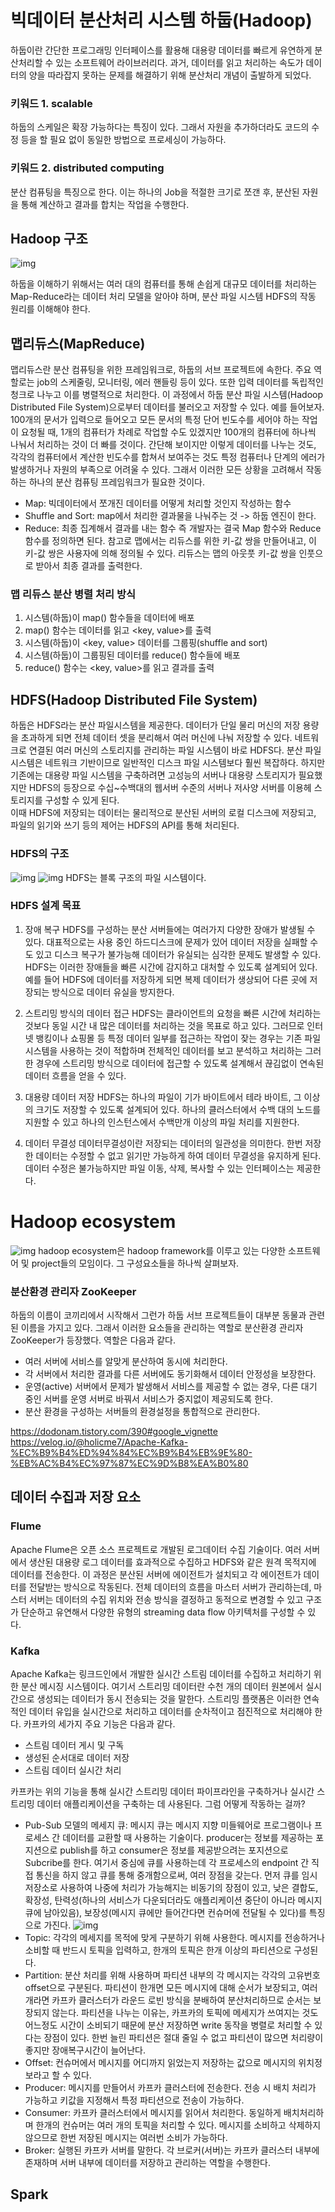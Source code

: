 # 빅데이터 분산처리 시스템 하둡(Hadoop)
하둡이란 간단한 프로그래밍 인터페이스를 활용해 대용량 데이터를 빠르게 유연하게 분산처리할 수 있는 소프트웨어 라이브러리다. 과거, 데이터를 읽고 처리하는 속도가 데이터의 양을 따라잡지 못하는 문제를 해결하기 위해 분산처리 개념이 출발하게 되었다.

### 키워드 1. scalable
하둡의 스케일은 확장 가능하다는 특징이 있다. 그래서 자원을 추가하더라도 코드의 수정 등을 할 필요 없이 동일한 방법으로 프로세싱이 가능하다.

### 키워드 2. distributed computing
분산 컴퓨팅을 특징으로 한다. 이는 하나의 Job을 적절한 크기로 쪼갠 후, 분산된 자원을 통해 계산하고 결과를 합치는 작업을 수행한다.

## Hadoop 구조
![img](./img/hadoop-structure.png)

하둡을 이해하기 위해서는 여러 대의 컴퓨터를 통해 손쉽게 대규모 데이터를 처리하는 Map-Reduce라는 데이터 처리 모델을 알아야 하며, 분산 파일 시스템 HDFS의 작동 원리를 이해해야 한다.

## 맵리듀스(MapReduce)
맵리듀스란 분산 컴퓨팅을 위한 프레임워크로, 하둡의 서브 프로젝트에 속한다. 주요 역할로는 job의 스케줄링, 모니터링, 에러 핸들링 등이 있다. 또한 입력 데이터를 독립적인 청크로 나누고 이를 병렬적으로 처리한다. 이 과정에서 하둡 분산 파일 시스템(Hadoop Distributed File System)으로부터 데이터를 불러오고 저장할 수 있다.
예를 들어보자. 100개의 문서가 입력으로 들어오고 모든 문서의 특정 단어 빈도수를 세어야 하는 작업이 요청될 때, 1개의 컴퓨터가 차례로 작업할 수도 있겠지만 100개의 컴퓨터에 하나씩 나눠서 처리하는 것이 더 빠를 것이다. 간단해 보이지만 이렇게 데이터를 나누는 것도, 각각의 컴퓨터에서 계산한 빈도수를 합쳐서 보여주는 것도 특정 컴퓨터나 단계의 에러가 발생하거나 자원의 부족으로 어려울 수 있다. 그래서 이러한 모든 상황을 고려해서 작동하는 하나의 분산 컴퓨팅 프레임워크가 필요한 것이다.

- Map: 빅데이터에서 쪼개진 데이터를 어떻게 처리할 것인지 작성하는 함수
- Shuffle and Sort: map에서 처리한 결과물을 나눠주는 것 -> 하둡 엔진이 한다.
- Reduce: 최종 집계해서 결과를 내는 함수
즉 개발자는 결국 Map 함수와 Reduce 함수를 정의하면 된다. 참고로 맵에서는 리듀스를 위한 키-값 쌍을 만들어내고, 이 키-값 쌍은 사용자에 의해 정의될 수 있다. 리듀스는 맵의 아웃풋 키-값 쌍을 인풋으로 받아서 최종 결과를 출력한다.

### 맵 리듀스 분산 병렬 처리 방식
1. 시스템(하둡)이 map() 함수들을 데이터에 배포
2. map() 함수는 데이터를 읽고 <key, value>를 출력
3. 시스템(하둡)이 <key, value> 데이터를 그룹핑(shuffle and sort)
4. 시스템(하둡)이 그룹핑된 데이터를 reduce() 함수들에 배포
5. reduce() 함수는 <key, value>를 읽고 결과를 출력

## HDFS(Hadoop Distributed File System)
하둡은 HDFS라는 분산 파일시스템을 제공한다. 데이터가 단일 물리 머신의 저장 용량을 초과하게 되면 전체 데이터 셋을 분리해서 여러 머신에 나눠 저장할 수 있다. 네트워크로 연결된 여러 머신의 스토리지를 관리하는 파일 시스템이 바로 HDFS다. 분산 파일 시스템은 네트워크 기반이므로 일반적인 디스크 파일 시스템보다 훨씬 복잡하다. 하지만 기존에는 대용량 파일 시스템을 구축하려면 고성능의 서버나 대용량 스토리지가 필요했지만 HDFS의 등장으로 수십~수백대의 웹서버 수준의 서버나 저사양 서버를 이용헤 스토리지를 구성할 수 있게 된다.   
이때 HDFS에 저장되는 데이터는 물리적으로 분산된 서버의 로컬 디스크에 저장되고, 파일의 읽기와 쓰기 등의 제어는 HDFS의 API를 통해 처리된다. 

### HDFS의 구조
![img](./img/HDFS.png)
![img](./img/HDFS-block.png)
HDFS는 블록 구조의 파일 시스템이다. 

### HDFS 설계 목표
1. 장애 복구
HDFS를 구성하는 분산 서버들에는 여러가지 다양한 장애가 발생될 수 있다. 대표적으로는 사용 중인 하드디스크에 문제가 있어 데이터 저장을 실패할 수도 있고 디스크 복구가 불가능해 데이터가 유실되는 심각한 문제도 발생할 수 있다. HDFS는 이러한 장애들을 빠른 시간에 감지하고 대처할 수 있도록 설계되어 있다. 예를 들어 HDFS에 데이터를 저장하게 되면 복제 데이터가 생상되어 다른 곳에 저장되는 방식으로 데이터 유실을 방지한다.

2. 스트리밍 방식의 데이터 접근
HDFS는 클라이언트의 요청을 빠른 시간에 처리하는 것보다 동일 시간 내 많은 데이터를 처리하는 것을 목표로 하고 있다. 그러므로 인터넷 뱅킹이나 쇼핑몰 등 특정 데이터 일부를 접근하는 작업이 잦는 경우는 기존 파일 시스템을 사용하는 것이 적합하며 전체적인 데이터를 보고 분석하고 처리하는 그러한 경우에 스트리밍 방식으로 데이터에 접근할 수 있도록 설계해서 끊김없이 연속된 데이터 흐름을 얻을 수 있다.

3. 대용량 데이터 저장
HDFS는 하나의 파일이 기가 바이트에서 테라 바이트, 그 이상의 크기도 저장할 수 있도록 설계되어 있다. 하나의 클러스터에서 수백 대의 노드를 지원할 수 있고 하나의 인스턴스에서 수백만개 이상의 파일 처리를 지원한다.

4. 데이터 무결성
데이터무결성이란 저장되는 데이터의 일관성을 의미한다. 한번 저장한 데이터는 수정할 수 없고 읽기만 가능하게 하여 데이터 무결성을 유지하게 된다. 데이터 수정은 불가능하지만 파일 이동, 삭제, 복사할 수 있는 인터페이스는 제공한다.

# Hadoop ecosystem
![img](./img/hadoop-ecosystem.png)
hadoop ecosystem은 hadoop framework를 이루고 있는 다양한 소프트웨어 및 project들의 모임이다. 그 구성요소들을 하나씩 살펴보자.

### 분산환경 관리자 ZooKeeper
하둡의 이름이 코끼리에서 시작해서 그런가 하둡 서브 프로젝트들이 대부분 동물과 관련된 이름을 가지고 있다. 그래서 이러한 요소들을 관리하는 역할로 분산환경 관리자 ZooKeeper가 등장했다. 역할은 다음과 같다.
- 여러 서버에 서비스를 알맞게 분산하여 동시에 처리한다.
- 각 서버에서 처리한 결과를 다른 서버에도 동기화해서 데이터 안정성을 보장한다.
- 운영(active) 서버에서 문제가 발생해서 서비스를 제공할 수 없는 경우, 다른 대기 중인 서버를 운영 서버로 바꿔서 서비스가 중지없이 제공되도록 한다.
- 분산 환경을 구성하는 서버들의 환경설정을 통합적으로 관리한다.

https://dodonam.tistory.com/390#google_vignette
https://velog.io/@holicme7/Apache-Kafka-%EC%B9%B4%ED%94%84%EC%B9%B4%EB%9E%80-%EB%AC%B4%EC%97%87%EC%9D%B8%EA%B0%80

## 데이터 수집과 저장 요소
### Flume
Apache Flume은 오픈 소스 프로젝트로 개발된 로그데이터 수집 기술이다. 여러 서버에서 생산된 대용량 로그 데이터를 효과적으로 수집하고 HDFS와 같은 원격 목적지에 데이터를 전송한다. 이 과정은 분산된 서버에 에이전트가 설치되고 각 에이전트가 데이터를 전달받는 방식으로 작동된다. 전체 데이터의 흐름을 마스터 서버가 관리하는데, 마스터 서버는 데이터의 수집 위치와 전송 방식을 결정하고 동적으로 변경할 수 있고 구조가 단순하고 유연해서 다양한 유형의 streaming data flow 아키텍처를 구성할 수 있다.

### Kafka
Apache Kafka는 링크드인에서 개발한 실시간 스트림 데이터를 수집하고 처리하기 위한 분산 메시징 시스템이다. 여기서 스트리밍 데이터란 수천 개의 데이터 원본에서 실시간으로 생성되는 데이터가 동시 전송되는 것을 말한다. 스트리밍 플랫폼은 이러한 연속적인 데이터 유입을 실시간으로 처리하고 데이터를 순차적이고 점진적으로 처리해야 한다. 카프카의 세가지 주요 기능은 다음과 같다.
- 스트림 데이터 게시 및 구독
- 생성된 순서대로 데이터 저장
- 스트림 데이터 실시간 처리

카프카는 위의 기능을 통해 실시간 스트리밍 데이터 파이프라인을 구축하거나 실시간 스트리밍 데이터 애플리케이션을 구축하는 데 사용된다. 그럼 어떻게 작동하는 걸까?
- Pub-Sub 모델의 메세지 큐: 메시지 큐는 메시지 지향 미들웨어로 프로그램이나 프로세스 간 데이터를 교환할 때 사용하는 기술이다. producer는 정보를 제공하는 포지션으로 publish를 하고 consumer은 정보를 제공받으려는 포지션으로 Subcribe를 한다. 여기서 중심에 큐를 사용하는데 각 프로세스의 endpoint 간 직접 통신을 하지 않고 큐를 통해 중개함으로써, 여러 장점을 갖는다. 먼저 큐를 임시 저장소로 사용하여 나중에 처리가 가능해지는 비동기의 장점이 있고, 낮은 결합도, 확장성, 탄력성(하나의 서비스가 다운되더라도 애플리케이션 중단이 아니라 메시지 큐에 남아있음), 보장성(메시지 큐에만 들어간다면 컨슈머에 전달될 수 있다)를 특징으로 가진다.
![img](./img/MQ.png)
- Topic: 각각의 메세지를 목적에 맞게 구분하기 위해 사용한다. 메시지를 전송하거나 소비할 때 반드시 토픽을 입력하고, 한개의 토픽은 한개 이상의 파티션으로 구성된다.
- Partition: 분산 처리를 위해 사용하며 파티션 내부의 각 메시지는 각각의 고유번호 offset으로 구분된다. 파티션이 한개면 모든 메시지에 대해 순서가 보장되고, 여러개라면 카프카 클러스터가 라운드 로빈 방식을 분배하여 분산처리하므로 순서는 보장되지 않는다. 파티션을 나누는 이유는, 카프카의 토픽에 메세지가 쓰여지는 것도 어느정도 시간이 소비되기 때문에 분산 저장하면 write 동작을 병렬로 처리할 수 있다는 장점이 있다. 한번 늘린 파티션은 절대 줄일 수 없고 파티션이 많으면 처리량이 좋지만 장애복구시간이 늘어난다.
- Offset: 컨슈머에서 메시지를 어디까지 읽었는지 저장하는 값으로 메시지의 위치정보라고 할 수 있다.
- Producer: 메시지를 만들어서 카프카 클러스터에 전송한다. 전송 시 배치 처리가 가능하고 키값을 지정해서 특정 파티션으로 전송이 가능하다.
- Consumer: 카프카 클러스터에서 메시지를 읽어서 처리한다. 동일하게 배치처리하며 한개의 컨슈머는 여러 개의 토픽을 처리할 수 있다. 메시지를 소비하고 삭제하지 않으므로 한번 저장된 메시지는 여러번 소비가 가능하다.
- Broker: 실행된 카프카 서버를 말한다. 각 브로커(서버)는 카프카 클러스터 내부에 존재하며 서버 내부에 데이터를 저장하고 관리하는 역할을 수행한다.


## Spark

